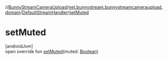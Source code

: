 //[BunnyStreamCameraUpload](../../../index.md)/[net.bunnystream.bunnystreamcameraupload.domain](../index.md)/[DefaultStreamHandler](index.md)/[setMuted](set-muted.md)

# setMuted

[androidJvm]\
open override fun [setMuted](set-muted.md)(muted: [Boolean](https://kotlinlang.org/api/latest/jvm/stdlib/kotlin-stdlib/kotlin/-boolean/index.html))
